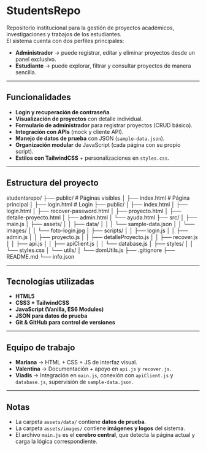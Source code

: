 # StudentsRepo

Repositorio institucional para la gestión de proyectos académicos, investigaciones y trabajos de los estudiantes.  
El sistema cuenta con dos perfiles principales:

- **Administrador** → puede registrar, editar y eliminar proyectos desde un panel exclusivo.  
- **Estudiante** → puede explorar, filtrar y consultar proyectos de manera sencilla.

---

## Funcionalidades

- **Login y recuperación de contraseña**.
- **Visualización de proyectos** con detalle individual.
- **Formulario de administrador** para registrar proyectos (CRUD básico).
- **Integración con APIs** (mock y cliente API).
- **Manejo de datos de prueba** con JSON (`sample-data.json`).
- **Organización modular** de JavaScript (cada página con su propio script).
- **Estilos con TailwindCSS** + personalizaciones en `styles.css`.

---

## Estructura del proyecto

studentsrepo/
├── public/ # Páginas visibles
│ ├── index.html # Página principal
│ ├── login.html # Login
├── public/
│ ├── index.html
│ ├── login.html
│ ├── recover-password.html
│ ├── proyecto.html
│ ├── detalle-proyecto.html
│ ├── admin.html
│ └── ayuda.html
├── src/
│ ├── main.js
│ ├── assets/
│ │ ├── data/
│ │ │ └── sample-data.json
│ │ └── images/
│ │ └── foto-login.jpg
│ ├── scripts/
│ │ ├── login.js
│ │ ├── admin.js
│ │ ├── proyecto.js
│ │ ├── detalleProyecto.js
│ │ ├── recover.js
│ │ ├── api.js
│ │ ├── apiClient.js
│ │ └── database.js
│ ├── styles/
│ │ └── styles.css
│ └── utils/
│ └── domUtils.js
├── .gitignore
├── README.md
└── info.json


---

##  Tecnologías utilizadas

- **HTML5**  
- **CSS3 + TailwindCSS**  
- **JavaScript (Vanilla, ES6 Modules)**  
- **JSON para datos de prueba**  
- **Git & GitHub para control de versiones**

---

## Equipo de trabajo

- **Mariana** → HTML + CSS + JS de interfaz visual.  
- **Valentina** → Documentación + apoyo en `api.js` y `recover.js`.  
- **Viadis** → Integración en `main.js`, conexión con `apiClient.js` y `database.js`, supervisión de `sample-data.json`.  

---

## Notas

- La carpeta `assets/data/` contiene **datos de prueba**.  
- La carpeta `assets/images/` contiene **imágenes y logos** del sistema.  
- El archivo `main.js` es el **cerebro central**, que detecta la página actual y carga la lógica correspondiente.  

